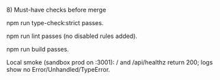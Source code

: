 8\) Must-have checks before merge



npm run type-check:strict passes.



npm run lint passes (no disabled rules added).



npm run build passes.



Local smoke (sandbox prod on :3001): / and /api/healthz return 200; logs show no Error/Unhandled/TypeError.


